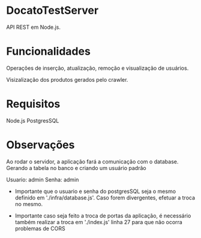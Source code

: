 # DocatoTestServer

API REST em Node.js.

# Funcionalidades

Operações de inserção, atualização, remoção e visualização de usuários.

Visizalização dos produtos gerados pelo crawler.

# Requisitos

Node.js
PostgresSQL

# Observações

Ao rodar o servidor, a aplicação fará a comunicação com o database. Gerando a tabela no banco e criando um usuário padrão

Usuario: admin
Senha: admin

* Importante que o usuario e senha do postgresSQL seja o mesmo definido em './infra/database.js'. Caso forem divergentes, efetuar a troca no mesmo.

* Importante caso seja feito a troca de portas da aplicação, é necessário também realizar a troca em './index.js' linha 27 para que não ocorra problemas de CORS